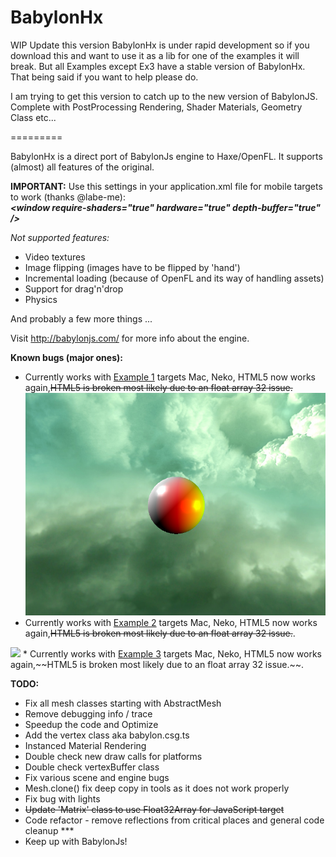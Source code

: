 BabylonHx
=========
WIP
Update this version BabylonHx is under rapid development so if you download this and want to use it as a lib for one of the examples it will break. 
But all Examples except Ex3 have a stable version of BabylonHx.  That being said if you want to help please do.

I am trying to get this version to catch up to the new version of BabylonJS.  Complete with PostProcessing Rendering, Shader Materials, Geometry Class etc...

=========

BabylonHx is a direct port of BabylonJs engine to Haxe/OpenFL. 
It supports (almost) all features of the original.

**IMPORTANT:** Use this settings in your application.xml file for mobile targets to work (thanks @labe-me):<br/>
***&lt;window require-shaders="true" hardware="true" depth-buffer="true" /&gt;***

*Not supported features:*


  * Video textures
  * Image flipping (images have to be flipped by 'hand')
  * Incremental loading (because of OpenFL and its way of handling assets)
  * Support for drag'n'drop
  * Physics


And probably a few more things ...

Visit http://babylonjs.com/ for more info about the engine.

**Known bugs (major ones):**

  * Currently works with <a href="https://github.com/seacloud9/BabylonHx/tree/master/samples/ds.babylonHxEx1">Example 1</a> targets Mac, Neko, HTML5 now works again,~~HTML5 is broken most likely due to an float array 32 issue.~~
  <br /><a href="https://github.com/seacloud9/BabylonHx/tree/master/samples/ds.babylonHxEx1">
  <img src="https://raw.githubusercontent.com/seacloud9/BabylonHx/master/samples/ds.babylonHxEx1/screenshot1.jpg" style="max-width:100%" /></a>
  * Currently works with <a href="https://github.com/seacloud9/BabylonHx/tree/master/samples/ds.babylonHxEx2">Example 2</a> targets Mac, Neko, HTML5 now works again,~~HTML5 is broken most likely due to an float array 32 issue.~~.<br/>
  <a href="https://github.com/seacloud9/BabylonHx/tree/master/samples/ds.babylonHxEx3">
  <img src="https://raw.githubusercontent.com/seacloud9/BabylonHx/master/samples/ds.babylonHxEx3/screenshot3.jpg" style="max-width:100%" /></a>
   * Currently works with <a href="https://github.com/seacloud9/BabylonHx/tree/master/samples/ds.babylonHxEx3">Example 3</a> targets Mac, Neko, HTML5 now works again,~~HTML5 is broken most likely due to an float array 32 issue.~~.<br />


**TODO:**

  * Fix all mesh classes starting with AbstractMesh
  * Remove debugging info / trace
  * Speedup the code and Optimize 
  * Add the vertex class aka babylon.csg.ts
  * Instanced Material Rendering
  * Double check new draw calls for platforms
  * Double check vertexBuffer class
  * Fix various scene and engine bugs
  * Mesh.clone() fix deep copy in tools as it does not work properly
  * Fix bug with lights
  * ~~Update 'Matrix' class to use Float32Array for JavaScript target~~
  * Code refactor - remove reflections from critical places and general code cleanup ***
  * Keep up with BabylonJs! 


